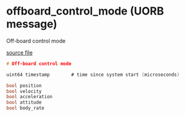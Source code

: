 # offboard_control_mode (UORB message)

Off-board control mode

[source file](https://github.com/PX4/PX4-Autopilot/blob/master/msg/offboard_control_mode.msg)

```c
# Off-board control mode

uint64 timestamp		# time since system start (microseconds)

bool position
bool velocity
bool acceleration
bool attitude
bool body_rate

```
